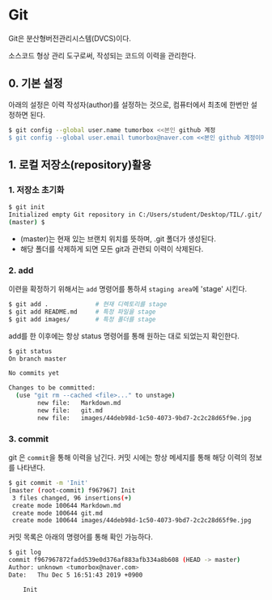 # Git

Git은 분산형버전관리시스템(DVCS)이다.

소스코드 형상 관리 도구로써, 작성되는 코드의 이력을 관리한다.



## 0. 기본 설정

아래의 설정은 이력 작성자(author)를 설정하는 것으로, 컴퓨터에서 최초에 한번만 설정하면 된다.



```bash
$ git config --global user.name tumorbox <<본인 github 계정
$ git config --global user.email tumorbox@naver.com <<본인 github 계정이메일
```



## 1. 로컬 저장소(repository)활용

### 1. 저장소 초기화

```bash
$ git init
Initialized empty Git repository in C:/Users/student/Desktop/TIL/.git/
(master) $

```

* (master)는 현재 있는 브랜치 위치를 뜻하며, .git 폴더가 생성된다.
* 해당 폴더를 삭제하게 되면 모든 git과 관련되 이력이 삭제된다.

### 2. add

이련을 확정하기 위해서는 `add` 명령어를 통하셔 `staging area`에 'stage' 시킨다.

```bash
$ git add . 			# 현재 디렉토리를 stage
$ git add README.md 	# 특정 파일을 stage
$ git add images/ 		# 특정 폴더를 stage
```

add를 한 이후에는 항상 status 명령어를 통해 원하는 대로 되었는지 확인한다.

```bash
$ git status
On branch master

No commits yet

Changes to be committed:
  (use "git rm --cached <file>..." to unstage)
        new file:   Markdown.md
        new file:   git.md
        new file:   images/44deb98d-1c50-4073-9bd7-2c2c28d65f9e.jpg

```

###  3. commit

git 은 `commit`을 통해 이력을 남긴다. 커밋 시에는 항상 메세지를 통해 해당 이력의 정보를 나타낸다.

```bash
$ git commit -m 'Init'
[master (root-commit) f967967] Init
 3 files changed, 96 insertions(+)
 create mode 100644 Markdown.md
 create mode 100644 git.md
 create mode 100644 images/44deb98d-1c50-4073-9bd7-2c2c28d65f9e.jpg

```

커밋 목록은 아래의 명령어를 통해 확인 가능하다.

```bash
$ git log
commit f967967872fadd539e0d376af883afb334a8b608 (HEAD -> master)
Author: unknown <tumorbox@naver.com>
Date:   Thu Dec 5 16:51:43 2019 +0900

    Init


```





